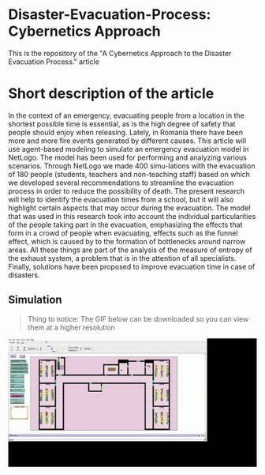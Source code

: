 # Disaster-Evacuation-Process: Cybernetics Approach
This is the repository of the "A Cybernetics Approach to the Disaster Evacuation Process." article

# Short description of the article
In the context of an emergency, evacuating people from a location in the shortest possible time is essential, as is the high degree of safety that people should enjoy when releasing. Lately, in Romania there have been more and more fire events generated by different causes. This article will use agent-based modeling to simulate an emergency evacuation model in NetLogo. The model has been used for performing and analyzing various scenarios. Through NetLogo we made 400 simu-lations with the evacuation of 180 people (students, teachers and non-teaching staff) based on which we developed several recommendations to streamline the evacuation process in order to reduce the possibility of death. The present research will help to identify the evacuation times from a school, but it will also highlight certain aspects that may occur during the evacuation. The model that was used in this research took into account the individual particularities of the people taking part in the evacuation, emphasizing the effects that form in a crowd of people when evacuating, effects such as the funnel effect, which is caused by to the formation of bottlenecks around narrow areas. All these things are part of the analysis of the measure of entropy of the exhaust system, a problem that is in the attention of all specialists. Finally, solutions have been proposed to improve evacuation time in case of disasters.

## Simulation
> Thing to notice: The GIF below can be downloaded so you can view them at a higher resolution

[![evacuation_in_happiest_scenario](recordings/evacuation_in_happiest_scenario.gif)](recordings/evacuation_in_happiest_scenario.gif)
